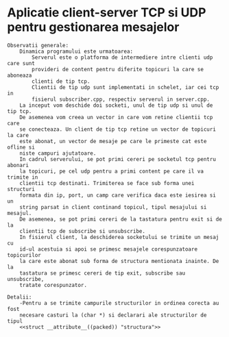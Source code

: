 # Aplicatie client-server TCP si UDP pentru gestionarea mesajelor

    Observatii generale:
        Dinamica programului este urmatoarea:
            Serverul este o platforma de intermediere intre clienti udp care sunt
            provideri de content pentru diferite topicuri la care se aboneaza
            clienti de tip tcp.
            Clientii de tip udp sunt implementati in schelet, iar cei tcp in
            fisierul subscriber.cpp, respectiv serverul in server.cpp.
        La inceput vom deschide doi socketi, unul de tip udp si unul de tip tcp.
        De asemenea vom creea un vector in care vom retine clientii tcp care
        se conecteaza. Un client de tip tcp retine un vector de topicuri la care
        este abonat, un vector de mesaje pe care le primeste cat este ofline si
        niste campuri ajutatoare.
        In cadrul serverului, se pot primi cereri pe socketul tcp pentru abonari
        la topicuri, pe cel udp pentru a primi content pe care il va trimite in
        clientii tcp destinati. Trimiterea se face sub forma unei structuri 
        formata din ip, port, un camp care verifica daca este iesirea si un 
        string parsat in client continand topicul, tipul mesajului si mesajul.
        De asemenea, se pot primi cereri de la tastatura pentru exit si de la
        clientii tcp de subscribe si unsubscribe.
        In fisierul client, la deschiderea socketului se trimite un mesaj cu
        id-ul acestuia si apoi se primesc mesajele corespunzatoare topicurilor 
        la care este abonat sub forma de structura mentionata inainte. De la
        tastatura se primesc cereri de tip exit, subscribe sau unsubscribe,
        tratate corespunzator.

    Detalii:
        -Pentru a se trimite campurile structurilor in ordinea corecta au fost
        necesare casturi la (char *) si declarari ale structurilor de tipul
        <<struct __attribute__((packed)) "structura">>

